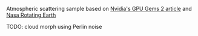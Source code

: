 Atmospheric scattering sample based on [Nvidia's GPU Gems 2 article](https://developer.nvidia.com/gpugems/gpugems2/part-ii-shading-lighting-and-shadows/chapter-16-accurate-atmospheric-scattering) and [Nasa Rotating Earth](https://svs.gsfc.nasa.gov/30082)

TODO: cloud morph using Perlin noise
